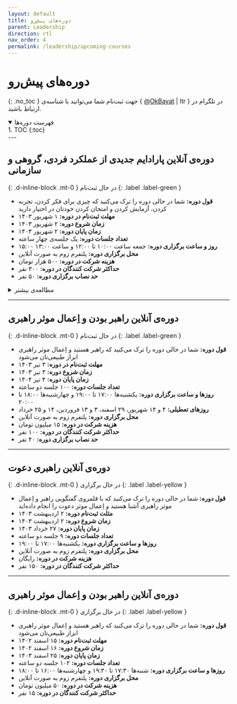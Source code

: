 ```yaml
---
layout: default
title: دوره‌های پیش‌رو
parent: Leadership
direction: rtl
nav_order: 4
permalink: /leadership/upcoming-courses
---
```


# دوره‌های پیش‌رو
{: .no_toc }
جهت ثبت‌نام شما می‌توانید با شناسه‌ی { [@OkBayat](https://t.me/OKBayat) | ltr } در تلگرام در ارتباط باشید.

<details open markdown="block">
  <summary>فهرست دوره‌ها</summary>
  1. TOC
  {:toc}
</details>
---

## دوره‌ی آنلاین پارادایم جدیدی از عملکرد فردی، گروهی و سازمانی
{: .d-inline-block .mt-0 }
در حال ثبت‌نام
{: .label .label-green }

- **قول دوره:** شما در حالی دوره را ترک می‌کنید که چیزی برای فکر کردن، تجربه‌ کردن، آزمایش کردن و امتحان کردن خودتان در اختیار دارید
- **مهلت ثبت‌نام در دوره:** ۱ شهریور ۱۴۰۳
- **زمان شروع دوره:** ۲ شهریور ۱۴۰۳
- **زمان پایان دوره:** ۲ شهریور ۱۴۰۳
- **تعداد جلسات دوره:** یک جلسه‌ی چهار ساعته
- **روز و ساعت برگزاری دوره:** جمعه ساعت ۱۰:۰۰ تا ۱۲:۰۰ و ساعت ۱۳:۰۰ ۱۵:۰۰
- **محل برگزاری دوره:** پلتفرم زوم به صورت آنلاین
- **هزینه شرکت در دوره:** ۵۰۰ هزار تومان
- **حداکثر شرکت کنندگان در دوره:** ۳۰۰ نفر
- **حد نصاب برگزاری دوره:** ۵۰ نفر

<details markdown="block">
  <summary>مطالعه‌ی بیشتر</summary>

آیا تا به حال از خود پرسیده‌اید چرا برخی افراد و سازمان‌ها عملکرد بسیار بهتری نسبت به دیگران دارند؟ آیا به دنبال روشی عملی و علمی برای بهبود عملکرد شخصی یا تیمی خود هستید؟ این دوره آموزشی منحصر به فرد به شما کمک خواهد کرد تا به این سوالات پاسخ دهید و ابزارهایی کارآمد برای بهبود عملکردتان به دست آورید.

### در این دوره چه خواهید آموخت؟
{: .no_toc }

#### مدل جدید عملکرد
{: .no_toc }
- آشنایی با مدل جدید ورنر ارهارد که دسترسی عملی به منبع عملکرد را فراهم می‌کند.
- درک عمیق از چگونگی تأثیرگذاری عوامل داخلی و خارجی بر عملکرد شما.

#### دسترسی عملی به منبع عملکرد
{: .no_toc }
- یادگیری تکنیک‌هایی برای دسترسی به منبع اصلی عملکرد و بهبود آن.
- استفاده از زبان و تفکر استراتژیک برای تغییر نحوه درک و تفسیر خود از مسائل و چالش‌ها.

#### توسعه مهارت‌های راهبری
{: .no_toc }
- بهبود مهارت‌های راهبری و مدیریت برای ارتقاء عملکرد تیمی.
- استفاده از اصول و مفاهیم ارائه شده برای افزایش تأثیرگذاری و کارایی در محیط کار و زندگی شخصی.

#### با شرکت در این دوره به چه چیزی خواهید رسید؟
{: .no_toc }
- با ابزارهای عملی و کاربردی برای بهبود عملکرد شخصی و تیمی آشنا خواهید شد.
- خواهید توانست عملکرد خود و دیگران را به شیوه‌ای علمی و مؤثر تحلیل و بهبود دهید.
- با استفاده از مدل جدید، کارایی و بهره‌وری خود و تیم خود را به طرز چشمگیری افزایش خواهید داد.
- مهارت‌های راهبری خود را به سطح بالاتری ارتقاء خواهید داد و توانایی مدیریت و هدایت تیم‌های کاری خود را بهبود خواهید بخشید.

این دوره مناسب برای تمام افرادی است که به دنبال رشد و توسعه فردی و حرفه‌ای خود هستند و می‌خواهند ابزارها و تکنیک‌های علمی و عملی برای بهبود عملکرد خود به دست آورند.

ثبت‌نام کنید و اولین قدم را برای دستیابی به عملکرد برتر بردارید!

</details>


---

## دوره‌ی آنلاین راهبر بودن و اِعمال موثر راهبری
{: .d-inline-block .mt-0 }
در حال ثبت‌نام
{: .label .label-green }

- **قول دوره:** شما در حالی دوره را ترک می‌کنید که راهبر هستید و اِعمال موثر راهبری ابراز طبیعی‌تان می‌شود
- **مهلت ثبت‌نام در دوره:** ۳ تیر ۱۴۰۳
- **زمان شروع دوره:** ۳ تیر ۱۴۰۳
- **زمان پایان دوره:** ۴ تیر ۱۴۰۴
- **تعداد جلسات دوره:** ۱۰۰ جلسه دو ساعته
- **روزها و ساعت برگزاری دوره:** یکشنبه‌ها ۱۷:۰۰ تا ۱۹:۰۰ و چهار‌شنبه‌ها ۱۸:۰۰ تا ۲۰:۰۰
- **روز‌های تعطیلی:** ۴ و ۱۴ شهریور، ۲۹ اسفند، ۳ و ۱۳ فروردین، ۱۴ و ۲۵ خرداد
- **محل برگزاری دوره:** پلتفرم زوم به صورت آنلاین
- **هزینه شرکت در دوره:** ۱۵ میلیون تومان
- **حداکثر شرکت کنندگان در دوره:** ۱۰۰ نفر
- **حد نصاب برگزاری دوره:** ۴۰ نفر


---

## دوره‌ی آنلاین راهبری دعوت
{: .d-inline-block .mt-0 }
در حال برگزاری
{: .label .label-yellow }

- **قول دوره:** شما در حالی دوره را ترک می‌کنید که با قلمروی گفتگویی راهبر و اِعمال موثر راهبری آشنا هستید و اِعمال موثر دعوت را انجام داده‌اید
- **مثلت ثبت‌نام دوره:** ۲ اردیبهشت ۱۴۰۳
- **زمان شروع دوره:** ۲ اردیبهشت ۱۴۰۳
- **زمان پایان دوره:** ۲۷ خرداد ۱۴۰۳
- **تعداد جلسات دوره:** ۹ جلسه دو ساعته
- **روزها و ساعت برگزاری دوره:** یکشنبه‌ها ۱۷:۰۰ تا ۱۹:۰۰
- **محل برگزاری دوره:** پلتفرم زوم به صورت آنلاین
- **هزینه شرکت در دوره:** رایگان
- **حداکثر شرکت کنندگان در دوره:** ۱۵۰ نفر

---

## دوره‌ی آنلاین راهبر بودن و اِعمال موثر راهبری
{: .d-inline-block .mt-0 }
در حال برگزاری
{: .label .label-yellow }

- **قول دوره:** شما در حالی دوره را ترک می‌کنید که راهبر هستید و اِعمال موثر راهبری ابراز طبیعی‌تان می‌شود
- **مهلت ثبت‌نام دوره:** ۱۵ اسفند ۱۴۰۲
- **زمان شروع دوره:** ۱۶ اسفند ۱۴۰۲
- **زمان پایان دوره:** ۲۵ اسفند ۱۴۰۳
- **تعداد جلسات دوره:** ۱۰۲ جلسه دو ساعته
- **روزها و ساعت برگزاری دوره:** شنبه‌ها ۱۷:۳۰ تا ۱۹:۳۰ و چهارشنبه‌ها ۱۶:۰۰ تا ۱۸:۰۰
- **محل برگزاری دوره:** پلتفرم زوم به صورت آنلاین
- **هزینه شرکت در دوره:** ۵۰ میلیون تومان
- **حداکثر شرکت کنندگان در دوره:** ۱۵ نفر
